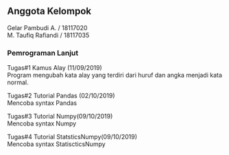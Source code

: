 ## Anggota Kelompok
Gelar Pambudi A. / 18117020 </br>
M. Taufiq Rafiandi / 18117035




### Pemrograman Lanjut 
Tugas#1 Kamus Alay (11/09/2019) </br>
  Program mengubah kata alay yang terdiri dari huruf dan angka menjadi kata normal. </br>

Tugas#2 Tutorial Pandas (02/10/2019) </br>
  Mencoba syntax Pandas </br>
  
Tugas#3 Tutorial Numpy(09/10/2019) </br>
  Mencoba syntax Numpy </br>
  
Tugas#4 Tutorial StatsticsNumpy(09/10/2019) </br>
  Mencoba syntax StatiscticsNumpy </br>
